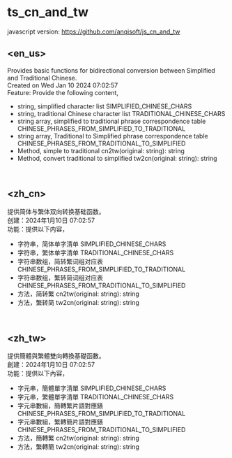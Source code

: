 # ts_cn_and_tw
javascript version: https://github.com/anqisoft/js_cn_and_tw
## <en_us>
Provides basic functions for bidirectional conversion between Simplified and Traditional Chinese.<br>
Created on Wed Jan 10 2024 07:02:57<br>
Feature: Provide the following content,<ul>
  <li>string, simplified character list SIMPLIFIED_CHINESE_CHARS</li>
  <li>string, traditional Chinese character list TRADITIONAL_CHINESE_CHARS</li>
  <li>string array, simplified to traditional phrase correspondence table CHINESE_PHRASES_FROM_SIMPLIFIED_TO_TRADITIONAL</li>
  <li>string array, Traditional to Simplified phrase correspondence table CHINESE_PHRASES_FROM_TRADITIONAL_TO_SIMPLIFIED</li>
  <li>Method, simple to traditional cn2tw(original: string): string</li>
  <li>Method, convert traditional to simplified tw2cn(original: string): string</li>
</ul>
</en_us><br>

## <zh_cn>
提供简体与繁体双向转换基础函数。<br>
创建：2024年1月10日 07:02:57<br>
功能：提供以下内容，<ul>
<li>字符串，简体单字清单 SIMPLIFIED_CHINESE_CHARS</li>
<li>字符串，繁体单字清单 TRADITIONAL_CHINESE_CHARS</li>
<li>字符串数组，简转繁词组对应表 CHINESE_PHRASES_FROM_SIMPLIFIED_TO_TRADITIONAL</li>
<li>字符串数组，繁转简词组对应表 CHINESE_PHRASES_FROM_TRADITIONAL_TO_SIMPLIFIED</li>
<li>方法，简转繁 cn2tw(original: string): string</li>
<li>方法，繁转简 tw2cn(original: string): string</li></li>
</ul>
</zh_cn><br>

## <zh_tw>
提供簡體與繁體雙向轉換基礎函數。<br>
創建：2024年1月10日 07:02:57<br>
功能：提供以下內容，<ul>
  <li>字元串，簡體單字清單 SIMPLIFIED_CHINESE_CHARS</li>
  <li>字元串，繁體單字清單 TRADITIONAL_CHINESE_CHARS</li>
  <li>字元串數組，簡轉繁片語對應錶 CHINESE_PHRASES_FROM_SIMPLIFIED_TO_TRADITIONAL</li>
  <li>字元串數組，繁轉簡片語對應錶 CHINESE_PHRASES_FROM_TRADITIONAL_TO_SIMPLIFIED</li>
  <li>方法，簡轉繁 cn2tw(original: string): string</li>
  <li>方法，繁轉簡 tw2cn(original: string): string</li>
</ul>
</zh_tw>